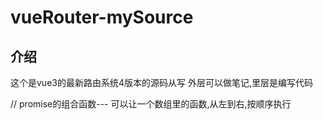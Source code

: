 # vueRouter-mySource
## 介绍
这个是vue3的最新路由系统4版本的源码从写
外层可以做笔记,里层是编写代码

// promise的组合函数--- 可以让一个数组里的函数,从左到右,按顺序执行